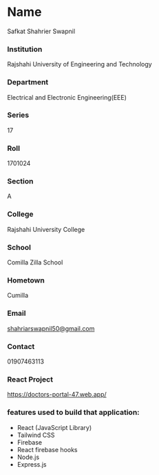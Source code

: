 # Name
Safkat Shahrier Swapnil
### Institution
Rajshahi University of Engineering and Technology
### Department
Electrical and Electronic Engineering(EEE)
### Series
17
### Roll
1701024
### Section
A
### College
Rajshahi University College
### School
Comilla Zilla School
### Hometown
Cumilla
### Email
shahriarswapnil50@gmail.com
### Contact
01907463113
### React Project
https://doctors-portal-47.web.app/
### features used to build that application:
* React (JavaScript Library)
* Tailwind CSS
* Firebase 
* React firebase hooks
* Node.js
* Express.js
